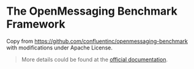 # The OpenMessaging Benchmark Framework

Copy from <https://github.com/confluentinc/openmessaging-benchmark> with
modifications under Apache License.

> More details could be found at the
> [official documentation](http://openmessaging.cloud/docs/benchmarks/).
